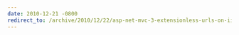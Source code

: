 ```yaml
---
date: 2010-12-21 -0800
redirect_to: /archive/2010/12/22/asp-net-mvc-3-extensionless-urls-on-iis-6.aspx/
---
```

